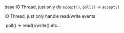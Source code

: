 base IO Thread, just only do `accept()`,  `poll()` -> `accept()`

IO Thread, just only handle read/write events

​		 poll() -> read()/write() etc...